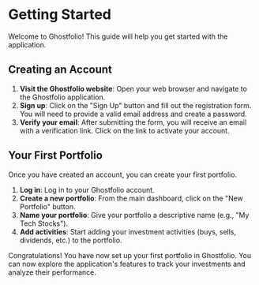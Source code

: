 # Getting Started

Welcome to Ghostfolio! This guide will help you get started with the application.

## Creating an Account

1.  **Visit the Ghostfolio website**: Open your web browser and navigate to the Ghostfolio application.
2.  **Sign up**: Click on the "Sign Up" button and fill out the registration form. You will need to provide a valid email address and create a password.
3.  **Verify your email**: After submitting the form, you will receive an email with a verification link. Click on the link to activate your account.

## Your First Portfolio

Once you have created an account, you can create your first portfolio.

1.  **Log in**: Log in to your Ghostfolio account.
2.  **Create a new portfolio**: From the main dashboard, click on the "New Portfolio" button.
3.  **Name your portfolio**: Give your portfolio a descriptive name (e.g., "My Tech Stocks").
4.  **Add activities**: Start adding your investment activities (buys, sells, dividends, etc.) to the portfolio.

Congratulations! You have now set up your first portfolio in Ghostfolio. You can now explore the application's features to track your investments and analyze their performance.
